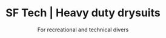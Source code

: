 ---
layout: home

lang: en
namespace: home
permalink: /en/home/

redirect_from: /en/

title: SF Tech | Heavy duty drysuits
subtitle: For recreational and technical divers

heroImage: max_cave.jpeg
heroStyle:

cards:
  - type: tnt-classic
  - type: tnt
    style: grid-col2
  - type: classic
    style: grid-col2
  - type: valve
    style: grid-row2
  - type: pads
  - type: batteries
    style: grid-row2
  - type: gloves
  - type: contact
  - type: materials
    style: grid-col2
  - type: neoprene-pro
  - type: sweater
  - type: expertise
    style: grid-col2
  - type: commando
---